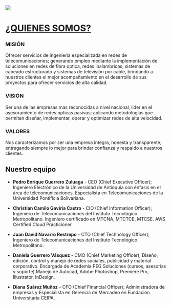 

![](https://drive.google.com/uc?export=view&id=1PHIsmN21wUbXDi-npFFa2bfcnx4bLMgz)

# [**¿QUIENES SOMOS?**](https://soporteteltic.net.co/) 

### **MISIÓN**
Ofrecer servicios de ingeniería especializada en redes de telecomunicaciones; generando empleo mediante la implementación de soluciones en redes de fibra optica, redes inalambricas, sistemas de cabeado estructurado y sistemas de televisión por cable, brindando a nuestros clientes el mejor acompañamiento en el desarrollo de sus proyectos para ofrecer servicios de alta calidad.

### **VISIÓN**
Ser una de las empresas mas reconocidas a nivel nacional, lider en el asesoramiento de redes opticas pasivas; aplicando metodologías que permitan diseñar, implementar, operar y optimizar redes de alta velocidad.

### **VALORES**
Nos caracterizamos por ser una empresa integra, honesta y transparente; entregando siempre lo mejor para brindar confianza y respaldo a nuestros clientes.

## **Nuestro equipo**
- **Pedro Enrique Guerrero Zuluaga** - CEO (Chief Executive Officer);
  Ingeniero Electrónico de la Universidad de Antioquia con énfasis en el área de telecomunicaciones. Especialista en Telecomunicaciones de la Universidad Pontificia Bolivariana.  
- **Christian Camilo Gaviria Castro** - CIO (Chief Information Officer);
  Ingeniero de Telecomunicaciones del Instituto Tecnológico Metropolitano.
  Ingeniero certificado en MTCNA, MTCTCE, MTCSE. AWS Certified Cloud Practicioner. 

- **Juan David Navarro Restrepo** - CTO (Chief Technology Officer);
  Ingeniero de Telecomunicaciones del Instituto Tecnológico Metropolitano. 

- **Daniela Guerrero Vásquez** - CMO (Chief Marketing Officer);
  Diseño, edición, control y manejo de redes sociales, publicidad y material corporativo.
  Encargada de Academia PEG Soluciones (cursos, asesorías y soporte).Manejo de Autocad, Adobe Photoshop, Premiere Pro, Illustrator, InDesign.  
  
 - **Diana Suárez Muñoz** - CFO (Chief Financial Officer);
  Administradora de empresas y Especialista en Gerencia de Mercadeo en Fundación Universitaria CEIPA. 

<!--### Hi there 👋


**telticPEG/telticPEG** is a ✨ _special_ ✨ repository because its `README.md` (this file) appears on your GitHub profile.

Here are some ideas to get you started:

- 🔭 I’m currently working on ...
- 🌱 I’m currently learning ...
- 👯 I’m looking to collaborate on ...
- 🤔 I’m looking for help with ...
- 💬 Ask me about ...
- 📫 How to reach me: ...
- 😄 Pronouns: ...
- ⚡ Fun fact: ...
-->
